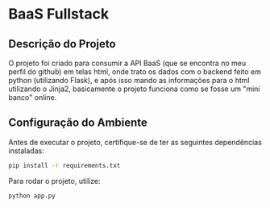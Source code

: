 # BaaS Fullstack

## Descrição do Projeto

O projeto foi criado para consumir a API BaaS (que se encontra no meu perfil do github) em telas html, onde trato os dados com o backend feito em python (utilizando Flask), e após isso mando as informações para o html utilizando o Jinja2, basicamente o projeto funciona como se fosse um "mini banco" online.


## Configuração do Ambiente

Antes de executar o projeto, certifique-se de ter as seguintes dependências instaladas:

```bash
pip install -r requirements.txt
```

Para rodar o projeto, utilize:
```bash
python app.py
```
